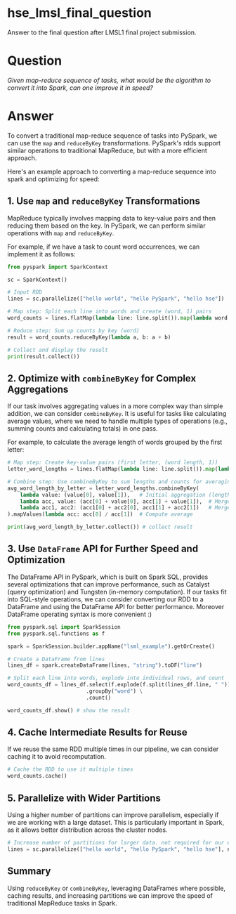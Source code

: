# hse_lmsl_final_question
Answer to the final question after LMSL1 final project submission.

# Question
_Given map-reduce sequence of tasks, what would be the algorithm to convert it into Spark, can one improve it in speed?_

# Answer
To convert a traditional map-reduce sequence of tasks into PySpark, we can use the `map` and `reduceByKey` transformations. PySpark's rdds support similar operations to traditional MapReduce, but with a more efficient approach.

Here's an example approach to converting a map-reduce sequence into spark and optimizing for speed:

## 1. Use `map` and `reduceByKey` Transformations
MapReduce typically involves mapping data to key-value pairs and then reducing them based on the key. In PySpark, we can perform similar operations with `map` and `reduceByKey`.

For example, if we have a task to count word occurrences, we can implement it as follows:

```python
from pyspark import SparkContext

sc = SparkContext()

# Input RDD
lines = sc.parallelize(["hello world", "hello PySpark", "hello hse"])

# Map step: Split each line into words and create (word, 1) pairs
word_counts = lines.flatMap(lambda line: line.split()).map(lambda word: (word, 1))

# Reduce step: Sum up counts by key (word)
result = word_counts.reduceByKey(lambda a, b: a + b)

# Collect and display the result
print(result.collect())
```

## 2. Optimize with `combineByKey` for Complex Aggregations
If our task involves aggregating values in a more complex way than simple addition, we can consider `combineByKey`. It is useful for tasks like calculating average values, where we need to handle multiple types of operations (e.g., summing counts and calculating totals) in one pass.

For example, to calculate the average length of words grouped by the first letter:

```python
# Map step: Create key-value pairs (first letter, (word length, 1))
letter_word_lengths = lines.flatMap(lambda line: line.split()).map(lambda word: (word[0], (len(word), 1)))

# Combine step: Use combineByKey to sum lengths and counts for averaging
avg_word_length_by_letter = letter_word_lengths.combineByKey(
    lambda value: (value[0], value[1]),   # Initial aggregation (length, count)
    lambda acc, value: (acc[0] + value[0], acc[1] + value[1]),  # Merge within partition
    lambda acc1, acc2: (acc1[0] + acc2[0], acc1[1] + acc2[1])   # Merge across partitions
).mapValues(lambda acc: acc[0] / acc[1])  # Compute average

print(avg_word_length_by_letter.collect()) # collect result
```

## 3. Use `DataFrame` API for Further Speed and Optimization
The DataFrame API in PySpark, which is built on Spark SQL, provides several optimizations that can improve performance, such as Catalyst (query optimization) and Tungsten (in-memory computation). If our tasks fit into SQL-style operations, we can consider converting our RDD to a DataFrame and using the DataFrame API for better performance. Moreover DataFrame operating syntax is more convenient :) 

```python
from pyspark.sql import SparkSession
from pyspark.sql.functions as f

spark = SparkSession.builder.appName("lsml_example").getOrCreate()

# Create a DataFrame from lines
lines_df = spark.createDataFrame(lines, "string").toDF("line")

# Split each line into words, explode into individual rows, and count
word_counts_df = lines_df.select(f.explode(f.split(lines_df.line, " ")).alias("word")) \
                         .groupBy("word") \
                         .count()

word_counts_df.show() # show the result
```

## 4. Cache Intermediate Results for Reuse
If we reuse the same RDD multiple times in our pipeline, we can consider caching it to avoid recomputation.

```python
# Cache the RDD to use it multiple times
word_counts.cache()
```

## 5. Parallelize with Wider Partitions
Using a higher number of partitions can improve parallelism, especially if we are working with a large dataset. This is particularly important in Spark, as it allows better distribution across the cluster nodes.

```python
# Increase number of partitions for larger data. not required for our example though
lines = sc.parallelize(["hello world", "hello PySpark", "hello hse"], numPartitions=100)
```

## Summary
Using `reduceByKey` or `combineByKey`, leveraging DataFrames where possible, caching results, and increasing partitions we can  improve the speed of traditional MapReduce tasks in Spark.
